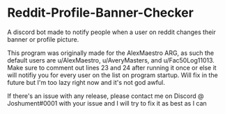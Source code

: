 # Reddit-Profile-Banner-Checker
A discord bot made to notify people when a user on reddit changes their banner or profile picture.

This program was originally made for the AlexMaestro ARG, as such the default users are u/AlexMaestro, u/AveryMasters, and u/Fac50Log11013.
Make sure to comment out lines 23 and 24 after running it once or else it will notifiy you for every user on the list on program startup. Will fix in the future but I'm too lazy right now and it's not god awful.

If there's an issue with any release, please contact me on Discord @ Joshument#0001 with your issue and I will try to fix it as best as I can
